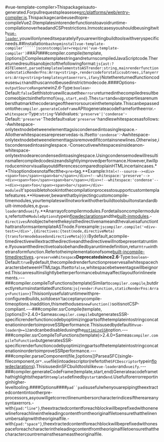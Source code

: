 #vue-template-compiler>Thispackageisauto-generated.Forpullrequestspleasesee[src/platforms/web/entry-compiler.js](https:github.com/vuejs/vue/tree/dev/src/platforms/web/entry-compiler.js).Thispackagecanbeusedtopre-compileVue2.0templatesintorenderfunctionstoavoidruntime-compilationoverheadandCSPrestrictions.Inmostcasesyoushouldbeusingitwith[`vue-loader`](https:github.com/vuejs/vue-loader),youwillonlyneeditseparatelyifyouarewritingbuildtoolswithveryspecificneeds.##Installation```bashnpminstallvue-template-compiler``````jsconstcompiler=require('vue-template-compiler')```##API###compiler.compile(template,[options])CompilesatemplatestringandreturnscompiledJavaScriptcode.Thereturnedresultisanobjectofthefollowingformat:```js{ast:?ASTElement,parsedtemplateelementstoASTrender:string,mainrenderfunctioncodestaticRenderFns:Array<string>,rendercodeforstaticsubtrees,ifanyerrors:Array<string>templatesyntaxerrors,ifany}```Notethereturnedfunctioncodeuses`with`andthuscannotbeusedinstrictmodecode.####Options-`outputSourceRange`*newin2.6*-Type:`boolean`-Default:`false`Setthistotruewillcausethe`errors`returnedinthecompiledresultbecomeobjectsintheformof`{msg,start,end}`.The`start`and`end`propertiesarenumbersthatmarkthecoderangeoftheerrorsourceinthetemplate.Thiscanbepassedontothe`compiler.generateCodeFrame`APItogenerateacodeframefortheerror.-`whitespace`-Type:`string`-Validvalues:`'preserve'|'condense'`-Default:`'preserve'`Thedefaultvalue`'preserve'`handleswhitespacesasfollows:-Awhitespace-onlytextnodebetweenelementtagsiscondensedintoasinglespace.-Allotherwhitespacesarepreservedas-is.Ifsetto`'condense'`:-Awhitespace-onlytextnodebetweenelementtagsisremovedifitcontainsnewlines.Otherwise,itiscondensedintoasinglespace.-Consecutivewhitespacesinsideanon-whitespace-onlytextnodearecondensedintoasinglespace.Usingcondensemodewillresultinsmallercompiledcodesizeandslightlyimprovedperformance.However,itwillproduceminorvisuallayoutdifferencescomparedtoplainHTMLincertaincases.**Thisoptiondoesnotaffectthe`<pre>`tag.**Example:```html<!--source--><div><span>foo</span><span>bar</span></div><!--whitespace:'preserve'--><div><span>foo</span><span>bar</span></div><!--whitespace:'condense'--><div><span>foo</span><span>bar</span></div>```-`modules`It'spossibletohookintothecompilationprocesstosupportcustomtemplatefeatures.**However,bewarethatbyinjectingcustomcompile-timemodules,yourtemplateswillnotworkwithotherbuildtoolsbuiltonstandardbuilt-inmodules,e.g`vue-loader`and`vueify`.**Anarrayofcompilermodules.Fordetailsoncompilermodules,refertothe`ModuleOptions`typein[flowdeclarations](https:github.com/vuejs/vue/blob/dev/flow/compiler.js#L47-L59)andthe[built-inmodules](https:github.com/vuejs/vue/tree/dev/src/platforms/web/compiler/modules).-`directives`AnobjectwherethekeyisthedirectivenameandthevalueisafunctionthattransformsantemplateASTnode.Forexample:```jscompiler.compile('<divv-test></div>',{directives:{test(node,directiveMeta){transformnodebasedondirectiveMeta}}})```Bydefault,acompile-timedirectivewillextractthedirectiveandthedirectivewillnotbepresentatruntime.Ifyouwantthedirectivetoalsobehandledbyaruntimedefinition,return`true`inthetransformfunction.Refertotheimplementationofsome[built-incompile-timedirectives](https:github.com/vuejs/vue/tree/dev/src/platforms/web/compiler/directives).-`preserveWhitespace`**Deprecatedsince2.6**-Type:`boolean`-Default:`true`Bydefault,thecompiledrenderfunctionpreservesallwhitespacecharactersbetweenHTMLtags.Ifsetto`false`,whitespacebetweentagswillbeignored.Thiscanresultinslightlybetterperformancebutmayaffectlayoutforinlineelements.---###compiler.compileToFunctions(template)Similarto`compiler.compile`,butdirectlyreturnsinstantiatedfunctions:```js{render:Function,staticRenderFns:Array<Function>}```Thisisonlyusefulatruntimewithpre-configuredbuilds,soitdoesn'tacceptanycompile-timeoptions.Inaddition,thismethoduses`newFunction()`soitisnotCSP-compliant.---###compiler.ssrCompile(template,[options])>2.4.0+Sameas`compiler.compile`butgeneratesSSR-specificrenderfunctioncodebyoptimizingpartsofthetemplateintostringconcatenationinordertoimproveSSRperformance.Thisisusedbydefaultin`vue-loader@>=12`andcanbedisabledusingthe[`optimizeSSR`](https:vue-loader.vuejs.org/en/options.html#optimizessr)option.---###compiler.ssrCompileToFunctions(template)>2.4.0+Sameas`compiler.compileToFunction`butgeneratesSSR-specificrenderfunctioncodebyoptimizingpartsofthetemplateintostringconcatenationinordertoimproveSSRperformance.---###compiler.parseComponent(file,[options])ParseaSFC(single-filecomponent,or`*.vue`file)intoadescriptor(refertothe`SFCDescriptor`typein[flowdeclarations](https:github.com/vuejs/vue/blob/dev/flow/compiler.js)).ThisisusedinSFCbuildtoolslike`vue-loader`and`vueify`.---###compiler.generateCodeFrame(template,start,end)Generateacodeframethathighlightsthepartin`template`definedby`start`and`end`.Usefulforerrorreportinginhigher-leveltooling.####Options####`pad``pad`isusefulwhenyouarepipingtheextractedcontentintootherpre-processors,asyouwillgetcorrectlinenumbersorcharacterindicesifthereareanysyntaxerrors.-with`{pad:"line"}`,theextractedcontentforeachblockwillbeprefixedwithonenewlineforeachlineintheleadingcontentfromtheoriginalfiletoensurethatthelinenumbersalignwiththeoriginalfile.-with`{pad:"space"}`,theextractedcontentforeachblockwillbeprefixedwithonespaceforeachcharacterintheleadingcontentfromtheoriginalfiletoensurethatthecharactercountremainsthesameastheoriginalfile.